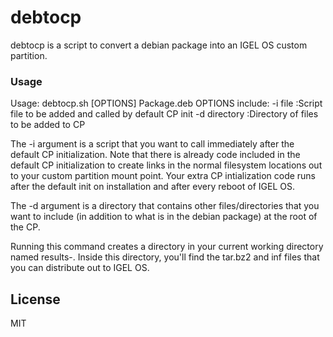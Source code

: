 # debtocp

debtocp is a script to convert a debian package into an IGEL OS custom partition.  

### Usage

Usage: debtocp.sh [OPTIONS] Package.deb
OPTIONS include:
-i file         :Script file to be added and called by default CP init
-d directory    :Directory of files to be added to CP

The -i argument is a script that you want to call immediately after the default CP initialization.  Note that there is already code included in the default CP initialization to create links in the normal filesystem locations out to your custom partition mount point.  Your extra CP intialization code runs after the default init on installation and after every reboot of IGEL OS.

The -d argument is a directory that contains other files/directories that you want to include (in addition to what is in the debian package) at the root of the CP.

Running this command creates a directory in your current working directory named results-<package name>.  Inside this directory, you'll find the tar.bz2 and inf files that you can distribute out to IGEL OS.

License
----

MIT
